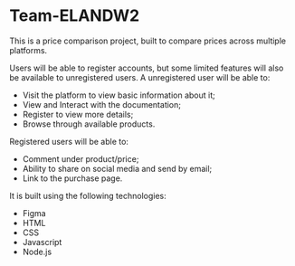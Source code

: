 # Team-ELANDW2

This is a price comparison project, built to compare prices across multiple platforms.

Users will be able to register accounts, but some limited features will also be available to unregistered users.
A unregistered user will be able to:
- Visit the platform to view basic information about it;
- View and Interact with the documentation;
- Register to view more details;
- Browse through available products. 

Registered users will be able to:
- Comment under product/price;
- Ability to share on social media and send by email;
- Link to the purchase page.

It is built using the following technologies:
- Figma
- HTML
- CSS
- Javascript
- Node.js

